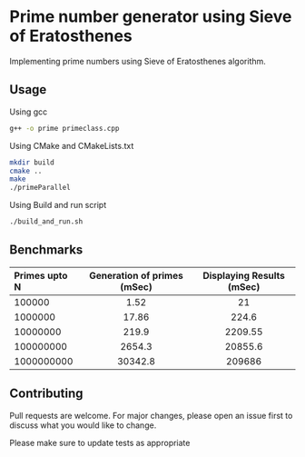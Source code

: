 # Prime number generator using Sieve of Eratosthenes

Implementing prime numbers using Sieve of Eratosthenes algorithm.

## Usage

Using gcc
```bash
g++ -o prime primeclass.cpp
```

Using CMake and CMakeLists.txt
```bash
mkdir build
cmake ..
make
./primeParallel
```
Using Build and run script
```bash
./build_and_run.sh
```

## Benchmarks


| Primes upto N | Generation of primes  (mSec) | Displaying Results (mSec) |
| :---         |     :---:      |   :---: |
| 100000   | 1.52    | 21    |
| 1000000   | 17.86       | 224.6      |
| 10000000   | 219.9       | 2209.55      |
| 100000000   | 2654.3       | 20855.6     |
| 1000000000   | 30342.8       | 209686      |


## Contributing
Pull requests are welcome. For major changes, please open an issue first to discuss what you would like to change.

Please make sure to update tests as appropriate

